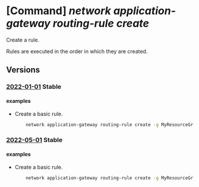 # [Command] _network application-gateway routing-rule create_

Create a rule.

Rules are executed in the order in which they are created.

## Versions

### [2022-01-01](/Resources/mgmt-plane/L3N1YnNjcmlwdGlvbnMve30vcmVzb3VyY2Vncm91cHMve30vcHJvdmlkZXJzL21pY3Jvc29mdC5uZXR3b3JrL2FwcGxpY2F0aW9uZ2F0ZXdheXMve30=/2022-01-01.xml) **Stable**

<!-- mgmt-plane /subscriptions/{}/resourcegroups/{}/providers/microsoft.network/applicationgateways/{} 2022-01-01 properties.routingRules[] -->

#### examples

- Create a basic rule.
    ```bash
        network application-gateway routing-rule create -g MyResourceGroup --gateway-name MyAppGateway -n MyRule --listener MyBackendListener --rule-type Basic --address-pool MyAddressPool --settings MySettings
    ```

### [2022-05-01](/Resources/mgmt-plane/L3N1YnNjcmlwdGlvbnMve30vcmVzb3VyY2Vncm91cHMve30vcHJvdmlkZXJzL21pY3Jvc29mdC5uZXR3b3JrL2FwcGxpY2F0aW9uZ2F0ZXdheXMve30=/2022-05-01.xml) **Stable**

<!-- mgmt-plane /subscriptions/{}/resourcegroups/{}/providers/microsoft.network/applicationgateways/{} 2022-05-01 properties.routingRules[] -->

#### examples

- Create a basic rule.
    ```bash
        network application-gateway routing-rule create -g MyResourceGroup --gateway-name MyAppGateway -n MyRule --listener MyBackendListener --rule-type Basic --address-pool MyAddressPool --settings MySettings
    ```
